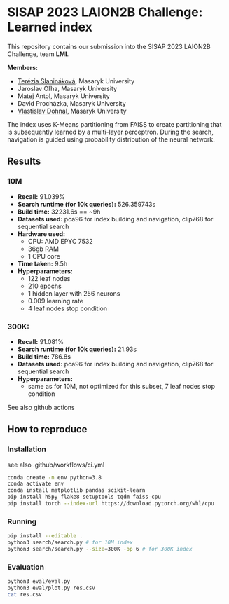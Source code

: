 # SISAP 2023 LAION2B Challenge: Learned index
This repository contains our submission into the SISAP 2023 LAION2B Challenge, team **LMI**.

**Members:**
- [Terézia Slanináková](https://github.com/TerkaSlan), Masaryk University
- Jaroslav Oľha, Masaryk University
- Matej Antol, Masaryk University
- David Procházka, Masaryk University
- [Vlastislav Dohnal](https://github.com/dohnal), Masaryk University

The index uses K-Means partitioning from FAISS to create partitioning that is subsequently learned by a multi-layer perceptron. During the search, navigation is guided using probability distribution of the neural network.


## Results
### 10M
- **Recall:** 91.039%
- **Search runtime (for 10k queries):** 526.359743s
- **Build time:** 32231.6s == ~9h
- **Datasets used:** pca96 for index building and navigation, clip768 for sequential search
- **Hardware used:**
    - CPU: AMD EPYC 7532
    - 36gb RAM
    - 1 CPU core
- **Time taken:** 9.5h
- **Hyperparameters:**
    - 122 leaf nodes
    - 210 epochs
    - 1 hidden layer with 256 neurons
    - 0.009 learning rate
    - 4 leaf nodes stop condition

### 300K:
- **Recall:** 91.081%
- **Search runtime (for 10k queries):** 21.93s
- **Build time:** 786.8s
- **Datasets used:** pca96 for index building and navigation, clip768 for sequential search
- **Hyperparameters:**
    - same as for 10M, not optimized for this subset, 7 leaf nodes stop condition

See also github actions

## How to reproduce

### Installation
see also .github/workflows/ci.yml

```bash
conda create -n env python=3.8
conda activate env
conda install matplotlib pandas scikit-learn
pip install h5py flake8 setuptools tqdm faiss-cpu
pip install torch --index-url https://download.pytorch.org/whl/cpu
```

### Running
```bash
pip install --editable .
python3 search/search.py # for 10M index
python3 search/search.py --size=300K -bp 6 # for 300K index
```

### Evaluation
```bash
python3 eval/eval.py
python3 eval/plot.py res.csv
cat res.csv
```
